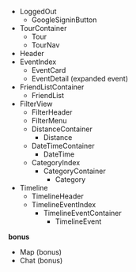* LoggedOut
  * GoogleSigninButton
* TourContainer
  * Tour
  * TourNav
* Header
* EventIndex
  * EventCard
  * EventDetail (expanded event)
* FriendListContainer
  * FriendList
* FilterView
  * FilterHeader
  * FilterMenu
  * DistanceContainer
    * Distance
  * DateTimeContainer
    * DateTime
  * CategoryIndex
    * CategoryContainer
      * Category
* Timeline
  * TimelineHeader
  * TimelineEventIndex
    * TimelineEventContainer
      * TimelineEvent


__bonus__  

* Map (bonus)
* Chat (bonus)
